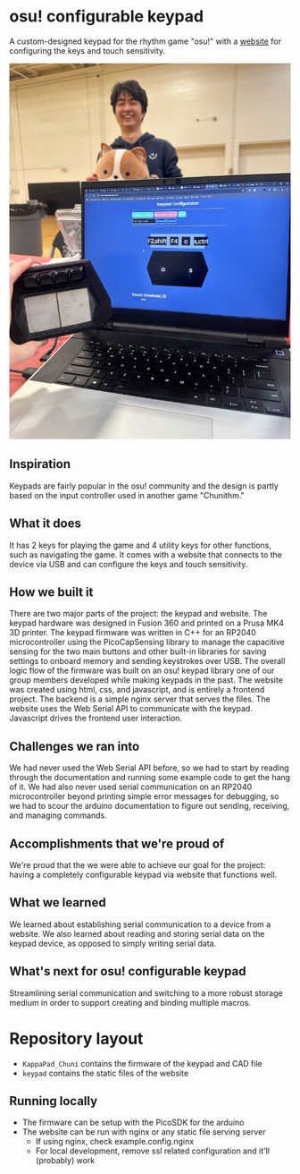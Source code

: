 # osu! configurable keypad
A custom-designed keypad for the rhythm game "osu!" with a [website](https://keypad.sheppsu.me) for configuring the keys and touch sensitivity.

![keypad.jpg](keypad.jpg)

## Inspiration
Keypads are fairly popular in the osu! community and the design is partly based on the input controller used in another game "Chunithm."

## What it does
It has 2 keys for playing the game and 4 utility keys for other functions, such as navigating the game. It comes with a website that connects to the device via USB and can configure the keys and touch sensitivity.

## How we built it
There are two major parts of the project: the keypad and website. The keypad hardware was designed in Fusion 360 and printed on a Prusa MK4 3D printer.  The keypad firmware was written in C++ for an RP2040 microcontroller using the PicoCapSensing library to manage the capacitive sensing for the two main buttons and other built-in libraries for saving settings to onboard memory and sending keystrokes over USB.  The overall logic flow of the firmware was built on an osu! keypad library one of our group members developed while making keypads in the past. The website was created using html, css, and javascript, and is entirely a frontend project. The backend is a simple nginx server that serves the files. The website uses the Web Serial API to communicate with the keypad. Javascript drives the frontend user interaction.

## Challenges we ran into
We had never used the Web Serial API before, so we had to start by reading through the documentation and running some example code to get the hang of it. We had also never used serial communication on an RP2040 microcontroller beyond printing simple error messages for debugging, so we had to scour the arduino documentation to figure out sending, receiving, and managing commands.

## Accomplishments that we're proud of
We're proud that the we were able to achieve our goal for the project: having a completely configurable keypad via website that functions well.

## What we learned
We learned about establishing serial communication to a device from a website. We also learned about reading and storing serial data on the keypad device, as opposed to simply writing serial data.

## What's next for osu! configurable keypad
Streamlining serial communication and switching to a more robust storage medium in order to support creating and binding multiple macros.

# Repository layout
- `KappaPad_Chuni` contains the firmware of the keypad and CAD file
- `keypad` contains the static files of the website

## Running locally
- The firmware can be setup with the PicoSDK for the arduino
- The website can be run with nginx or any static file serving server
  - If using nginx, check example.config.nginx
  - For local development, remove ssl related configuration and it'll (probably) work
